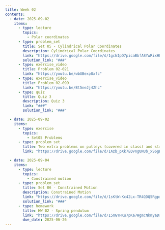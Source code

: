 ```yaml
---
title: Week 02
contents:
  - date: 2025-09-02
    items:
      - type: lecture
        topics:
          - Polar coordinates
      - type: problem_set
        title: Set 05 - Cylindrical Polar Coordinates
        description: Cylindrical Polar Coordinates
        link: "https://drive.google.com/file/d/1gchIpD7picaBbfA8YwRixHLdtHtHeM0m/view?usp=drivesdk"
        solution_link: "###"
      - type: exercise_video
        title: Problem 02-021
        link: "https://youtu.be/wbUBexp8xfc"
      - type: exercise_video
        title: Problem 02-099
        link: "https://youtu.be/Bt5neJj4Zhc"
      - type: quiz
        title: Quiz 3
        description: Quiz 3
        link: "###"
        solution_link: "###"

  - date: 2025-09-02
    items:
      - type: exercise
        topics:
          - Set05 Problems
      - type: problem_set
        title: Two extra problems on pulleys (covered in class) and straight slots
        link: "https://drive.google.com/file/d/1Azb_pXk7EQvngUNUb_xS6gER8KWlwaeW/view?usp=sharing"

  - date: 2025-09-04
    items:
      - type: lecture
        topics:
          - Constrained motion
      - type: problem_set
        title: Set 06 - Constrained Motion
        description: Constrained Motion
        link: "https://drive.google.com/file/d/1sKtW-Kc42Lx-TR4QDQ5RgpxcQhGDDRXz/view?usp=drivesdk"
        solution_link: "###"
      - type: homework
        title: HW 02 - Spring pendulum
        link: "https://drive.google.com/file/d/15mGYHKu7pKa7WgmcNkmyaDrAocBD7iqm/view?usp=share_link"
        due_date: 2025-06-26
---
```


